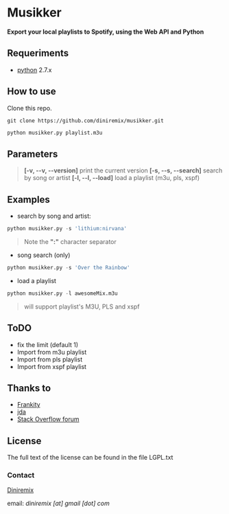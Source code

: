 # Musikker
**Export your local playlists to Spotify, using the Web API and Python**

## Requeriments
- [python](http://wxpython.org/download.php)  2.7.x


## How to use
Clone this repo.

    git clone https://github.com/diniremix/musikker.git


```python
python musikker.py playlist.m3u
```

## Parameters
> **[-v, --v, --version]** print the current version
> **[-s, --s, --search]** search by song or artist
> **[-l, --l, --load]** load a playlist (m3u, pls, xspf)

## Examples
- search by song and artist:

```python
python musikker.py -s 'lithium:nirvana'
```

> Note the **":"** character separator

- song search (only)

```python
python musikker.py -s 'Over the Rainbow'
```

- load a playlist
```python
python musikker.py -l awesomeMix.m3u
```

> will support playlist's M3U, PLS and xspf

## ToDO
- fix the limit (default 1)
- Import from m3u playlist
- Import from pls playlist
- Import from xspf playlist

## Thanks to
- [Frankity](https://github.com/Frankity/)
- [jda](https://github.com/jacadenac)
- [Stack Overflow forum](http://goo.gl/4t0twE)

## License

The full text of the license can be found in the file LGPL.txt

### Contact
[Diniremix](https://github.com/diniremix)

email: *diniremix [at] gmail [dot] com*
